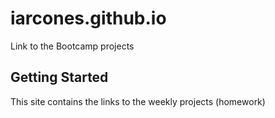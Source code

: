 # iarcones.github.io

Link to the Bootcamp projects

## Getting Started

This site contains the links to the weekly projects (homework)